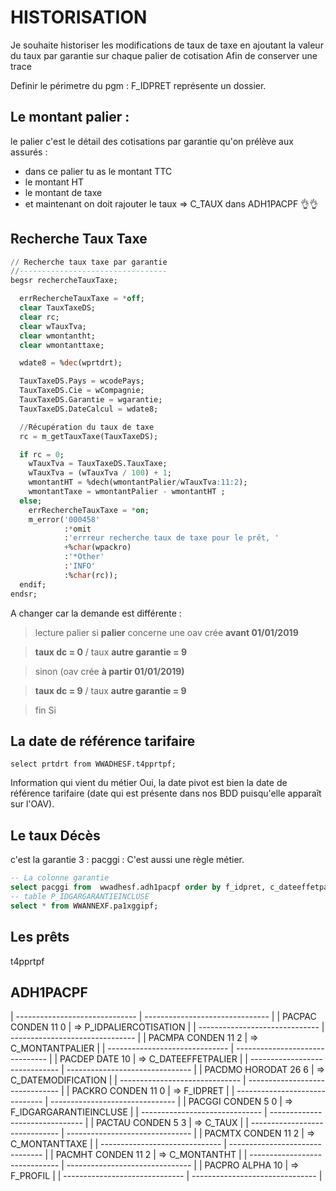 # HISTORISATION

Je souhaite historiser les modifications de taux de taxe en ajoutant la valeur du taux par garantie sur chaque palier de cotisation
Afin de conserver une trace

Definir le périmetre du pgm : F_IDPRET représente un dossier.


## Le montant palier : 

le palier c'est le détail des cotisations par garantie qu'on prélève aux assurés : 
- dans ce palier tu as le montant TTC
- le montant HT
- le montant de taxe
- et maintenant on doit rajouter le taux => C_TAUX dans ADH1PACPF :ok_hand::ok_hand:

## Recherche Taux Taxe

```sql
// Recherche taux taxe par garantie
//---------------------------------
begsr rechercheTauxTaxe;

  errRechercheTauxTaxe = *off;
  clear TauxTaxeDS;
  clear rc;
  clear wTauxTva;
  clear wmontantht;
  clear wmontanttaxe;

  wdate8 = %dec(wprtdrt);

  TauxTaxeDS.Pays = wcodePays;
  TauxTaxeDS.Cie = wCompagnie;
  TauxTaxeDS.Garantie = wgarantie;
  TauxTaxeDS.DateCalcul = wdate8;

  //Récupération du taux de taxe
  rc = m_getTauxTaxe(TauxTaxeDS);

  if rc = 0;
    wTauxTva = TauxTaxeDS.TauxTaxe;
    wTauxTva = (wTauxTva / 100) + 1;
    wmontantHT = %dech(wmontantPalier/wTauxTva:11:2);
    wmontantTaxe = wmontantPalier - wmontantHT ;
  else;
    errRechercheTauxTaxe = *on;
    m_error('000458'
            :*omit
            :'errreur recherche taux de taxe pour le prêt, '
            +%char(wpackro)
            :'*Other'
            :'INFO'
            :%char(rc));
  endif;
endsr;
```
A changer car la demande est différente : 

> lecture palier
> si **palier** concerne une oav crée **avant 01/01/2019**

> **taux dc = 0** / taux **autre garantie = 9**

> sinon (oav crée **à partir 01/01/2019)**

> **taux dc = 9** / taux **autre garantie = 9**

> fin Si  

## La date de référence tarifaire

```
select prtdrt from WWADHESF.t4pprtpf;
```
Information qui vient du métier Oui, la date pivot est bien la date de référence tarifaire (date qui est présente dans nos BDD puisqu'elle apparaît sur l'OAV).

## Le taux Décès

c'est la garantie 3 : pacggi : C'est aussi une règle métier.

```sql
-- La colonne garantie
select pacggi from  wwadhesf.adh1pacpf order by f_idpret, c_dateeffetpalier;
-- table P_IDGARGARANTIEINCLUSE                     
select * from WWANNEXF.pa1xggipf;
```

## Les prêts
t4pprtpf

## ADH1PACPF

| ------------------------------ | ------------------------------- |
| PACPAC     CONDEN      11  0   |  =>   P_IDPALIERCOTISATION      |
| ------------------------------ | ------------------------------- |
| PACMPA     CONDEN      11  2   |  =>   C_MONTANTPALIER           |
| ------------------------------ | ------------------------------- |
| PACDEP     DATE           10   |   =>   C_DATEEFFETPALIER        |
| ------------------------------ | ------------------------------- |
| PACDMO     HORODAT     26  6   |  =>   C_DATEMODIFICATION        |
| ------------------------------ | ------------------------------- |
| PACKRO     CONDEN      11  0   |  =>   F_IDPRET                  |
| ------------------------------ | ------------------------------- | 
| PACGGI     CONDEN       5  0   |  =>   F_IDGARGARANTIEINCLUSE    |
| ------------------------------ | ------------------------------- |
| PACTAU     CONDEN       5  3   |  =>   C_TAUX                    |
| ------------------------------ | ------------------------------- |
| PACMTX     CONDEN      11  2   |  =>   C_MONTANTTAXE             |
| ------------------------------ | ------------------------------- |
| PACMHT     CONDEN      11  2   |  =>   C_MONTANTHT               |
| ------------------------------ | ------------------------------- |
| PACPRO     ALPHA          10   |  =>   F_PROFIL                  |
| ------------------------------ | ------------------------------- |

